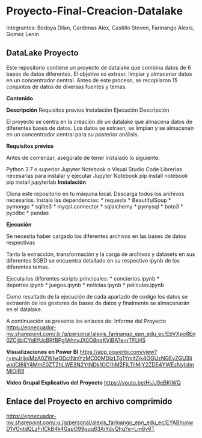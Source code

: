 # Proyecto-Final-Creacion-Datalake

Integrantes: Bedoya Dilan, Cardenas Alex, Castillo Steven, Farinango Alexis, Gomez Lenin

## DataLake Proyecto
Este repositorio contiene un proyecto de datalake que combina datos de 6 bases de datos diferentes. El objetivo es extraer, limpiar y almacenar datos en un concentrador central. Antes de este proceso, se recopilaron 15 conjuntos de datos de diversas fuentes y temas.

**Contenido**

**Descripción**
Requisitos previos
Instalación
Ejecución
Descripción

El proyecto se centra en la creación de un datalake que almacena datos de diferentes bases de datos. Los datos se extraen, se limpian y se almacenan en un concentrador central para su posterior análisis.

**Requisitos previos**

Antes de comenzar, asegúrate de tener instalado lo siguiente:

Python 3.7 o superior
Jupyter Notebook o Visual Studio Code Librerias necesarias para instalar y ejecutar Jupyter Notebook
pip install notebook
pip install jupyterlab
**Instalación**

Clona este repositorio en tu máquina local. Descarga todos los archivos necesarios. Instala las dependencias: * requests * BeautifulSoup * pymongo * sqlite3 * myqsl.connector * sqlalchemy * pymysql * boto3 * pyodbc * pandas

**Ejecución**

Se necesita haber cargado los diferentes archivos en las bases de datos respectivas

Tanto la extracción, transformación y la carga de archivos y datasets en sus diferentes SGBD se encuentra detallado en su respectivo ipynb de los diferentes temas.

Ejecuta los diferentes scripts principales: * conciertos.ipynb * deportes.ipynb * juegos.ipynb * noticias.ipynb * peliculas.ipynb

Como resultado de la ejecución de cada apartado de codigo los datos se extraerán de los gestores de bases de datos y finalmente se almacenarán en el datalake.

A continuación se presenta los enlaces de: Informe del Proyecto https://epnecuador-my.sharepoint.com/:b:/g/personal/alexis_farinango_epn_edu_ec/EbVXpo8En0ZCjjbiCYqEfUcBRfBPg1AhnyJX0O8nqKViBA?e=rTFLHS

**Visualizaciones en Power BI** https://app.powerbi.com/view?r=eyJrIjoiMzA0ZWIwODctNmYzMC00MDIzLTg1YmItZjk4OGUzNGEyZGU3IiwidCI6IjY4MmE0ZTZhLWE3N2YtNDk1OC1hM2FjLTllMjY2ZDE4YWEzNyIsImMiOjR9

**Video Grupal Explicativo del Proyecto** https://youtu.be/HiJJ9eBKIWQ

## Enlace del Proyecto en archivo comprimido

https://epnecuador-my.sharepoint.com/:u:/g/personal/alexis_farinango_epn_edu_ec/EYABhunwD1VOntdQLzFrICkB4k4GapO99puq63AiYdvQhg?e=Lm6v6T
